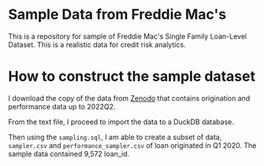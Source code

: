 # Sample Data from Freddie Mac's 
This is a repository for sample of Freddie Mac's Single Family Loan-Level Dataset. This is a realistic data for credit risk analytics.

# How to construct the sample dataset
I download the copy of the data from [Zenodo](https://zenodo.org/records/8401978) that contains origination and performance data up to 2022Q2. 

From the text file, I proceed to import the data to a DuckDB database.

Then using the `sampling.sql`, I am able to create a subset of data, `sampler.csv` and `performance_sampler.csv` of loan originated in Q1 2020. The sample data contained 9,572 loan_id.
